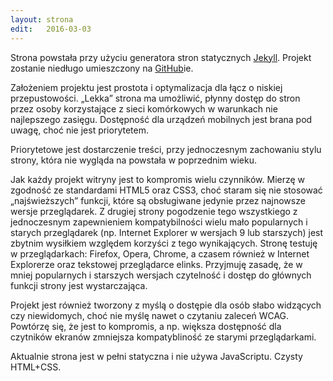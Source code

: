 ```yaml
---
layout: strona
edit:   2016-03-03
---
```


Strona powstała przy użyciu generatora stron statycznych [Jekyll](http://jekyllrb.com/). Projekt zostanie niedługo umieszczony na [GitHub](https://github.com/)ie.

Założeniem projektu jest prostota i optymalizacja dla łącz o niskiej przepustowości. „Lekka” strona ma umożliwić, płynny dostęp do stron przez osoby korzystające z sieci komórkowych w warunkach nie najlepszego zasięgu. Dostępność dla urządzeń mobilnych jest brana pod uwagę, choć nie jest priorytetem.

Priorytetowe jest dostarczenie treści, przy jednoczesnym zachowaniu stylu strony, która nie wygląda na powstała w poprzednim wieku.

Jak każdy projekt witryny jest to kompromis wielu czynników. Mierzę w zgodność ze standardami HTML5 oraz CSS3, choć staram się nie stosować „najświeższych” funkcji, które są obsługiwane jedynie przez najnowsze wersje przeglądarek. Z drugiej strony pogodzenie tego wszystkiego z jednoczesnym zapewnieniem kompatybilności wielu mało popularnych i starych przeglądarek (np. Internet Explorer w wersjach 9 lub starszych) jest zbytnim wysiłkiem względem korzyści z tego wynikających. Stronę testuję w przeglądarkach: Firefox, Opera, Chrome, a czasem również w Internet Explorerze oraz tekstowej przeglądarce elinks. Przyjmuję zasadę, że w mniej popularnych i starszych wersjach czytelność i dostęp do głównych funkcji strony jest wystarczająca.

Projekt jest również tworzony z myślą o dostępie dla osób słabo widzących czy niewidomych, choć nie myślę nawet o czytaniu zaleceń WCAG. Powtórzę się, że jest to kompromis, a np. większa dostępność dla czytników ekranów zmniejsza kompatybliność ze starymi przeglądarkami.

Aktualnie strona jest w pełni statyczna i nie używa JavaScriptu.
Czysty HTML+CSS.

